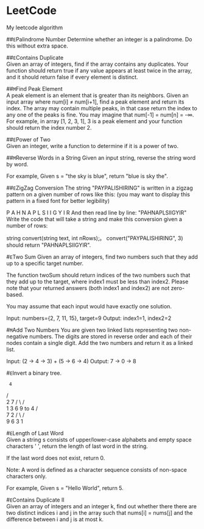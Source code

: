 # LeetCode
My leetcode algorithm 


##`E`Palindrome Number 
Determine whether an integer is a palindrome. Do this without extra space.


##`E`Contains Duplicate  
Given an array of integers, find if the array contains any duplicates. Your function should return true if any value appears at least twice in the array, and it should return false if every element is distinct.

##`M`Find Peak Element   
A peak element is an element that is greater than its neighbors.
Given an input array where num[i] ≠ num[i+1], find a peak element and return its index.
The array may contain multiple peaks, in that case return the index to any one of the peaks is fine.
You may imagine that num[-1] = num[n] = -∞.
For example, in array [1, 2, 3, 1], 3 is a peak element and your function should return the index number 2.

##`E`Power of Two  
Given an integer, write a function to determine if it is a power of two.

##`M`Reverse Words in a String
Given an input string, reverse the string word by word. 

For example,
 Given s = "the sky is blue",
 return "blue is sky the". 

##`E`ZigZag Conversion 
The string "PAYPALISHIRING" is written in a zigzag pattern on a given number of rows like this: (you may want to display this pattern in a fixed font for better legibility)

P   A   H   N
A P L S I I G
Y   I   R
And then read line by line: "PAHNAPLSIIGYIR"
Write the code that will take a string and make this conversion given a number of rows:

string convert(string text, int nRows);。
convert("PAYPALISHIRING", 3) should return "PAHNAPLSIIGYIR".

#`E`Two Sum
Given an array of integers, find two numbers such that they add up to a specific target number.

The function twoSum should return indices of the two numbers such that they add up to the target, where index1 must be less than index2. Please note that your returned answers (both index1 and index2) are not zero-based.

You may assume that each input would have exactly one solution.

Input: numbers={2, 7, 11, 15}, target=9
Output: index1=1, index2=2



#`M`Add Two Numbers
You are given two linked lists representing two non-negative numbers. The digits are stored in reverse order and each of their nodes contain a single digit. Add the two numbers and return it as a linked list.

Input: (2 -> 4 -> 3) + (5 -> 6 -> 4)
Output: 7 -> 0 -> 8

#`E`Invert a binary tree.

     4
   /   \
  2     7
 / \   / \
1   3 6   9
to
     4
   /   \
  7     2
 / \   / \
9   6 3   1


#`E`Length of Last Word   
Given a string s consists of upper/lower-case alphabets and empty space characters ' ', return the length of last word in the string.

If the last word does not exist, return 0.

Note: A word is defined as a character sequence consists of non-space characters only.

For example, 
Given s = "Hello World",
return 5.


#`E`Contains Duplicate II  
Given an array of integers and an integer k, find out whether there there are two distinct indices i and j in the array such that nums[i] = nums[j] and the difference between i and j is at most k.